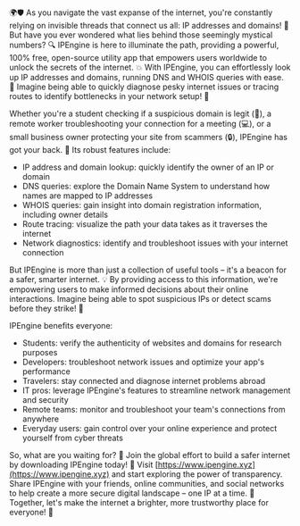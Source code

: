 🌍🛡️ As you navigate the vast expanse of the internet, you're constantly relying on invisible threads that connect us all: IP addresses and domains! 📡 But have you ever wondered what lies behind those seemingly mystical numbers? 🔍 IPEngine is here to illuminate the path, providing a powerful, 100% free, open-source utility app that empowers users worldwide to unlock the secrets of the internet. 💥 With IPEngine, you can effortlessly look up IP addresses and domains, running DNS and WHOIS queries with ease. 🚀 Imagine being able to quickly diagnose pesky internet issues or tracing routes to identify bottlenecks in your network setup! 🔧

Whether you're a student checking if a suspicious domain is legit (👀), a remote worker troubleshooting your connection for a meeting (💻), or a small business owner protecting your site from scammers (🔒), IPEngine has got your back. 🤝 Its robust features include:

* IP address and domain lookup: quickly identify the owner of an IP or domain
* DNS queries: explore the Domain Name System to understand how names are mapped to IP addresses
* WHOIS queries: gain insight into domain registration information, including owner details
* Route tracing: visualize the path your data takes as it traverses the internet
* Network diagnostics: identify and troubleshoot issues with your internet connection

But IPEngine is more than just a collection of useful tools – it's a beacon for a safer, smarter internet. 💡 By providing access to this information, we're empowering users to make informed decisions about their online interactions. Imagine being able to spot suspicious IPs or detect scams before they strike! 🚨

IPEngine benefits everyone:

* Students: verify the authenticity of websites and domains for research purposes
* Developers: troubleshoot network issues and optimize your app's performance
* Travelers: stay connected and diagnose internet problems abroad
* IT pros: leverage IPEngine's features to streamline network management and security
* Remote teams: monitor and troubleshoot your team's connections from anywhere
* Everyday users: gain control over your online experience and protect yourself from cyber threats

So, what are you waiting for? 🤔 Join the global effort to build a safer internet by downloading IPEngine today! 🔴 Visit [https://www.ipengine.xyz](https://www.ipengine.xyz) and start exploring the power of transparency. Share IPEngine with your friends, online communities, and social networks to help create a more secure digital landscape – one IP at a time. 💪 Together, let's make the internet a brighter, more trustworthy place for everyone! 🌟